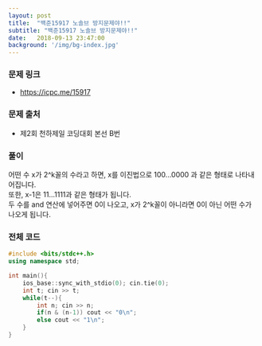 ```yaml
---
layout: post
title:  "백준15917 노솔브 방지문제야!!"
subtitle: "백준15917 노솔브 방지문제야!!"
date:   2018-09-13 23:47:00
background: '/img/bg-index.jpg'
---
```


### 문제 링크
* https://icpc.me/15917

### 문제 출처
* 제2회 천하제일 코딩대회 본선 B번

### 풀이
어떤 수 x가 2^k꼴의 수라고 하면, x를 이진법으로 100...0000 과 같은 형태로 나타내어집니다.<br>
또한, x-1은 11...1111과 같은 형태가 됩니다.<br>
두 수를 and 연산에 넣어주면 0이 나오고, x가 2^k꼴이 아니라면 0이 아닌 어떤 수가 나오게 됩니다.

### 전체 코드
```cpp
#include <bits/stdc++.h>
using namespace std;

int main(){
    ios_base::sync_with_stdio(0); cin.tie(0);
    int t; cin >> t;
    while(t--){
        int n; cin >> n;
        if(n & (n-1)) cout << "0\n";
        else cout << "1\n";
    }
}
```

